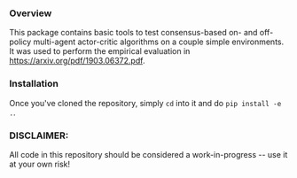 ### Overview
This package contains basic tools to test consensus-based on- and off-policy multi-agent actor-critic algorithms on a couple simple environments. It was used to perform the empirical evaluation in <https://arxiv.org/pdf/1903.06372.pdf>.

### Installation
Once you've cloned the repository, simply `cd` into it and do `pip install -e .`.

### DISCLAIMER:
All code in this repository should be considered a work-in-progress -- use it at your own risk!

